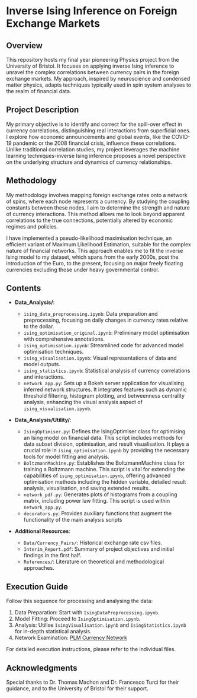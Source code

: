 # Inverse Ising Inference on Foreign Exchange Markets

## Overview
This repository hosts my final year pioneering Physics project from the University of Bristol. It focuses on applying inverse Ising inference to unravel the complex correlations between currency pairs in the foreign exchange markets. My approach, inspired by neuroscience and condensed matter physics, adapts techniques typically used in spin system analyses to the realm of financial data.

## Project Description
My primary objective is to identify and correct for the spill-over effect in currency correlations, distinguishing real interactions from superficial ones. I explore how economic announcements and global events, like the COVID-19 pandemic or the 2008 financial crisis, influence these correlations. Unlike traditional correlation studies, my project leverages the machine learning techniques-inverse Ising inference proposes a novel perspective on the underlying structure and dynamics of currency relationships.

## Methodology
My methodology involves mapping foreign exchange rates onto a network of spins, where each node represents a currency. By studying the coupling constants between these nodes, I aim to determine the strength and nature of currency interactions. This method allows me to look beyond apparent correlations to the true connections, potentially altered by economic regimes and policies.

I have implemented a pseudo-likelihood maximisation technique, an efficient variant of Maximum Likelihood Estimation, suitable for the complex nature of financial networks. This approach enables me to fit the inverse Ising model to my dataset, which spans from the early 2000s, post the introduction of the Euro, to the present, focusing on major freely floating currencies excluding those under heavy governmental control.

## Contents
- **Data_Analysis/**:
  - `ising_data_preprocessing.ipynb`: Data preparation and preprocessing, focusing on daily changes in currency rates relative to the dollar.
  - `ising_optimisation_original.ipynb`: Preliminary model optimisation with comprehensive annotations.
  - `ising_optimisation.ipynb`: Streamlined code for advanced model optimisation techniques.
  - `ising_visualisation.ipynb`: Visual representations of data and model outputs.
  - `ising_statistics.ipynb`: Statistical analysis of currency correlations and interactions.
  - `network_app.py`: Sets up a Bokeh server application for visualising inferred network structures. It integrates features such as dynamic threshold filtering, histogram plotting, and betweenness centrality analysis, enhancing the visual analysis aspect of `ising_visualisation.ipynb`.

- **Data_Analysis/Utility/**:
  - `IsingOptimiser.py`: Defines the IsingOptimiser class for optimising an Ising model on financial data. This script includes methods for data subset division, optimisation, and result visualisation. It plays a crucial role in `ising_optimisation.ipynb` by providing the necessary tools for model fitting and analysis.
  - `BoltzmannMachine.py`: Establishes the BoltzmannMachine class for training a Boltzmann machine. This script is vital for extending the capabilities of `ising_optimisation.ipynb`, offering advanced optimisation methods including the hidden variable, detailed result analysis, visualisation, and saving extended results.
  - `network_pdf.py`: Generates plots of histograms from a coupling matrix, including power law fitting. This script is used within `network_app.py`.
  - `decorators.py`: Provides auxiliary functions that augment the functionality of the main analysis scripts

- **Additional Resources**:
  - `Data/Currency_Pairs/`: Historical exchange rate csv files.
  - `Interim_Report.pdf`: Summary of project objectives and initial findings in the first half.
  - `References/`: Literature on theoretical and methodological approaches.

## Execution Guide
Follow this sequence for processing and analysing the data:
1. Data Preparation: Start with `IsingDataPreprocessing.ipynb`.
2. Model Fitting: Proceed to `IsingOptimisation.ipynb`.
3. Analysis: Utilise `IsingVisualisation.ipynb` and `IsingStatistics.ipynb` for in-depth statistical analysis.
4. Network Examination: [PLM Currency Network](https://currency-network-ffd38c966f8f.autoidleapp.com)

For detailed execution instructions, please refer to the individual files.

## Acknowledgments
Special thanks to Dr. Thomas Machon and Dr. Francesco Turci for their guidance, and to the University of Bristol for their support.
